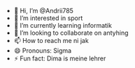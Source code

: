 - 👋 Hi, I’m @Andrii785
- 👀 I’m interested in sport
- 🌱 I’m currently learning informatik
- 💞️ I’m looking to collaborate on antyhing
- 📫 How to reach me ni jak 
- 😄 Pronouns: Sigma
- ⚡ Fun fact: Dima is meine lehrer

